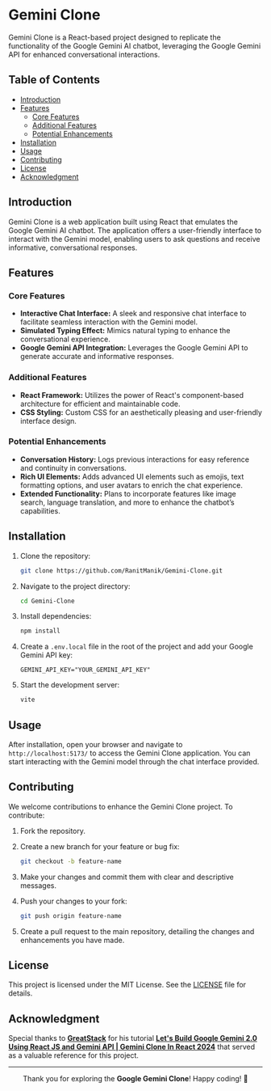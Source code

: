 # Gemini Clone

Gemini Clone is a React-based project designed to replicate the functionality of the Google Gemini AI chatbot, leveraging the Google Gemini API for enhanced conversational interactions.

## Table of Contents

- [Introduction](#introduction)
- [Features](#features)
    - [Core Features](#core-features)
    - [Additional Features](#additional-features)
    - [Potential Enhancements](#potential-enhancements)
- [Installation](#installation)
- [Usage](#usage)
- [Contributing](#contributing)
- [License](#license)
- [Acknowledgment](#acknowledgment)

## Introduction

Gemini Clone is a web application built using React that emulates the Google Gemini AI chatbot. The application offers a user-friendly interface to interact with the Gemini model, enabling users to ask questions and receive informative, conversational responses.

## Features

### Core Features

- **Interactive Chat Interface:** A sleek and responsive chat interface to facilitate seamless interaction with the Gemini model.
- **Simulated Typing Effect:** Mimics natural typing to enhance the conversational experience.
- **Google Gemini API Integration:** Leverages the Google Gemini API to generate accurate and informative responses.

### Additional Features

- **React Framework:** Utilizes the power of React's component-based architecture for efficient and maintainable code.
- **CSS Styling:** Custom CSS for an aesthetically pleasing and user-friendly interface design.

### Potential Enhancements

- **Conversation History:** Logs previous interactions for easy reference and continuity in conversations.
- **Rich UI Elements:** Adds advanced UI elements such as emojis, text formatting options, and user avatars to enrich the chat experience.
- **Extended Functionality:** Plans to incorporate features like image search, language translation, and more to enhance the chatbot’s capabilities.

## Installation

1. Clone the repository:

   ```bash
   git clone https://github.com/RanitManik/Gemini-Clone.git
   ```

2. Navigate to the project directory:

   ```bash
   cd Gemini-Clone
   ```

3. Install dependencies:

   ```bash
   npm install
   ```

4. Create a `.env.local` file in the root of the project and add your Google Gemini API key:

   ```plaintext
   GEMINI_API_KEY="YOUR_GEMINI_API_KEY"
   ```

5. Start the development server:

   ```bash
   vite
   ```

## Usage

After installation, open your browser and navigate to `http://localhost:5173/` to access the Gemini Clone application. You can start interacting with the Gemini model through the chat interface provided.

## Contributing

We welcome contributions to enhance the Gemini Clone project. To contribute:

1. Fork the repository.
2. Create a new branch for your feature or bug fix:

   ```bash
   git checkout -b feature-name
   ```

3. Make your changes and commit them with clear and descriptive messages.
4. Push your changes to your fork:

   ```bash
   git push origin feature-name
   ```

5. Create a pull request to the main repository, detailing the changes and enhancements you have made.

## License

This project is licensed under the MIT License. See the [LICENSE](LICENSE) file for details.

## Acknowledgment

Special thanks to **[GreatStack](https://www.youtube.com/@GreatStackDev)** for his tutorial **[Let's Build Google Gemini 2.0 Using React JS and Gemini API | Gemini Clone In React 2024](https://youtu.be/0yboGn8errU?feature=shared)** that served as a valuable reference for this project. 

---

<p align="center">Thank you for exploring the <strong>Google Gemini Clone</strong>! Happy coding! 🚀</p>
